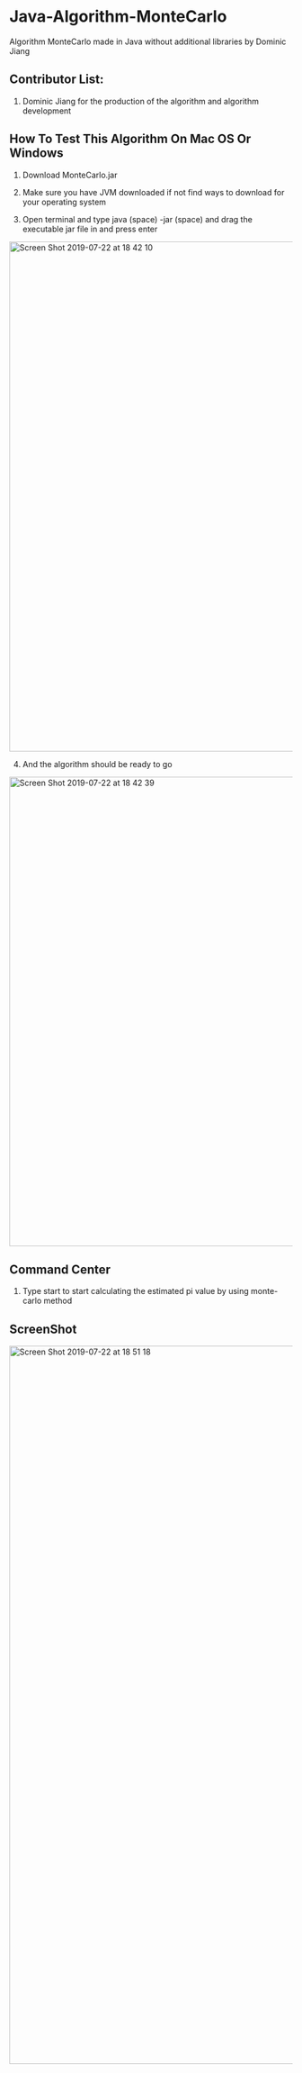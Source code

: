 # Java-Algorithm-MonteCarlo

Algorithm MonteCarlo made in Java without additional libraries by Dominic Jiang

## Contributor List:

1. Dominic Jiang for the production of the algorithm and algorithm development

## How To Test This Algorithm On Mac OS Or Windows

1. Download MonteCarlo.jar 

2. Make sure you have JVM downloaded if not find ways to download for your operating system

3. Open terminal and type java (space) -jar (space) and drag the executable jar file in and press enter 

<img width="906" alt="Screen Shot 2019-07-22 at 18 42 10" src="https://user-images.githubusercontent.com/49256436/61626711-8fe6cd00-acb0-11e9-9b27-50cf9bee6ca4.png">

4. And the algorithm should be ready to go

<img width="834" alt="Screen Shot 2019-07-22 at 18 42 39" src="https://user-images.githubusercontent.com/49256436/61626769-b86ec700-acb0-11e9-9c33-a3212f408e38.png">

## Command Center

1. Type start to start calculating the estimated pi value by using monte-carlo method

## ScreenShot

<img width="1276" alt="Screen Shot 2019-07-22 at 18 51 18" src="https://user-images.githubusercontent.com/49256436/61627207-c53fea80-acb1-11e9-9c17-9420bfe797d6.png">

